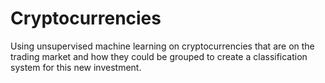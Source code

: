 # Cryptocurrencies
Using unsupervised machine learning on cryptocurrencies that are on the trading market and how they could be grouped to create a classification system for this new investment.
